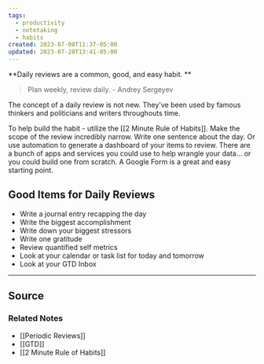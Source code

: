 ```yaml
---
tags:
  - productivity
  - notetaking
  - habits
created: 2023-07-08T11:37-05:00
updated: 2023-07-20T13:41-05:00
---
```

**Daily reviews are a common, good, and easy habit. **

> Plan weekly, review daily. - Andrey Sergeyev
> 

The concept of a daily review is not new. They've been used by famous thinkers and politicians and writers throughouts time. 

To help build the habit - utilize the [[2 Minute Rule of Habits]]. Make the scope of the review incredibly narrow. Write one sentence about the day. Or use automation to generate a dashboard of your items to review. There are a bunch of apps and services you could use to help wrangle your data... or you could build one from scratch. A Google Form is a great and easy starting point.

## Good Items for Daily Reviews

- Write a journal entry recapping the day
- Write the biggest accomplishment
- Write down your biggest stressors
- Write one gratitude
- Review quantified self metrics
- Look at your calendar or task list for today and tomorrow
- Look at your GTD Inbox

---

## Source


### Related Notes
- [[Periodic Reviews]]
- [[GTD]]
- [[2 Minute Rule of Habits]]